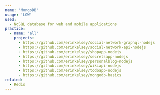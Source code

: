 ```yaml
---
name: 'MongoDB'
usage: 'LOW'
used:
  - NoSQL database for web and mobile applications
practice:
  - name: 'all'
    projects:
      - https://github.com/erinkelsey/social-network-graphql-nodejs
      - https://github.com/erinkelsey/social-network-api-nodejs
      - https://github.com/erinkelsey/shopapp-nodejs
      - https://github.com/erinkelsey/secretsapp-nodejs
      - https://github.com/erinkelsey/personalblog-nodejs
      - https://github.com/erinkelsey/wikiapi-nodejs
      - https://github.com/erinkelsey/todoapp-nodejs
      - https://github.com/erinkelsey/mongodb-basics
related:
  - Redis
---
```

